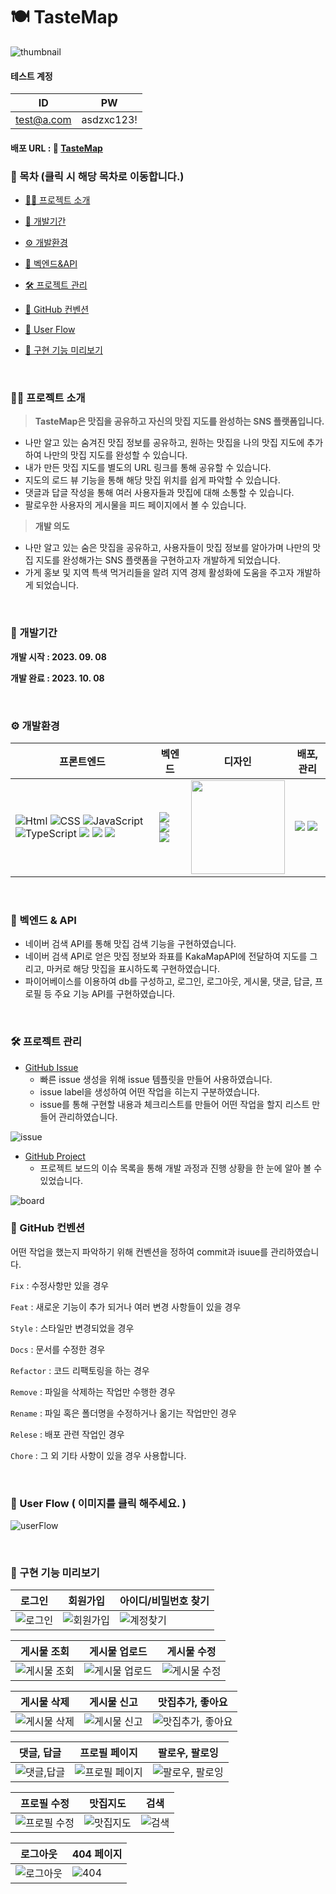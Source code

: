 # 🍽 TasteMap
![thumbnail](https://github.com/NamJongtae/TasteMap/assets/113427991/16745d53-453b-4e9b-b0f5-84a60f9b1d4a)
#### 테스트 계정
| ID         | PW     |
|------------|--------|
| test@a.com | asdzxc123! |

#### 배포 URL : 🍴 [TasteMap](https://tastemap.site)

### 📃 목차 (클릭 시 해당 목차로 이동합니다.)
- [🙋‍♂ 프로젝트 소개](#-프로젝트-소개)
  
- [📆 개발기간](#-개발기간)
  
- [⚙ 개발환경](#-개발환경)
  
- [🔩 벡엔드&API](#-벡엔드--api)
  
- [🛠 프로젝트 관리](#-프로젝트-관리)
  
- [📃 GitHub 컨벤션](#-github-컨벤션)

- [🚩 User Flow](#-user-flow--이미지를-클릭-해주세요-) 
  
- [👀 구현 기능 미리보기](#-구현-기능-미리보기)
  
<br>

### 🙋‍♂ 프로젝트 소개
> **TasteMap은 맛집을 공유하고 자신의 맛집 지도를 완성하는 SNS 플랫폼입니다.**
- 나만 알고 있는 숨겨진 맛집 정보를 공유하고, 원하는 맛집을 나의 맛집 지도에 추가하여 나만의 맛집 지도를 완성할 수 있습니다.
- 내가 만든 맛집 지도를 별도의 URL 링크를 통해 공유할 수 있습니다.
- 지도의 로드 뷰 기능을 통해 해당 맛집 위치를 쉽게 파악할 수 있습니다.
- 댓글과 답글 작성을 통해 여러 사용자들과 맛집에 대해 소통할 수 있습니다.
- 팔로우한 사용자의 게시물을 피드 페이지에서 볼 수 있습니다.

>**개발 의도**
- 나만 알고 있는 숨은 맛집을 공유하고, 사용자들이 맛집 정보를 알아가며 나만의 맛집 지도를 완성해가는 SNS 플랫폼을 구현하고자 개발하게 되었습니다.
- 가게 홍보 및 지역 특색 먹거리들을 알려 지역 경제 활성화에 도움을 주고자 개발하게 되었습니다.

<br>

### 📆 개발기간
**개발 시작 : 2023. 09. 08**

**개발 완료 : 2023. 10. 08**

<br>

### ⚙ 개발환경
|프론트엔드|벡엔드|디자인|배포, 관리|
|---|---|---|---|
|<img alt="Html" src ="https://img.shields.io/badge/HTML5-E34F26.svg?&style=for-the-badge&logo=HTML5&logoColor=white"/> <img alt="CSS" src ="https://img.shields.io/badge/CSS3-1572B6.svg?&style=for-the-badge&logo=CSS3&logoColor=white"/> <img alt="JavaScript" src ="https://img.shields.io/badge/JavaScript-F7DF1E.svg?&style=for-the-badge&logo=JavaScript&logoColor=black"/> <img alt="TypeScript" src ="https://img.shields.io/badge/TypeScript-3178C6.svg?&style=for-the-badge&logo=TypeScript&logoColor=white"/> <img src="https://img.shields.io/badge/react-61DAFB?style=for-the-badge&logo=react&logoColor=black"> <img src="https://img.shields.io/badge/styled-components-DB7093?style=for-the-badge&logo=styledcomponents&logoColor=pink"> <img src="https://img.shields.io/badge/redux-toolkit-764ABC?style=for-the-badge&logo=redux&logoColor=fff">|<img src ="https://img.shields.io/badge/naverSerachAPI-03C75A.svg?&style=for-the-badge&logo=naver&logoColor=white"/> <img src ="https://img.shields.io/badge/KakamapAPI-FFCD00.svg?&style=for-the-badge&logo=googlemaps&logoColor=black"/> <img src ="https://img.shields.io/badge/firebase-FFCA28.svg?&style=for-the-badge&logo=firebase&logoColor=black"/>|<img src="https://img.shields.io/badge/figma-F24E1E?style=for-the-badge&logo=figma&logoColor=white" width=150>|<img src="https://img.shields.io/badge/netlify-00C7B7?style=for-the-badge&logo=netlify&logoColor=white"> <img src="https://img.shields.io/badge/github-181717?style=for-the-badge&logo=github&logoColor=white">|
<br>

### 🔩 벡엔드 & API
- 네이버 검색 API를 통해 맛집 검색 기능을 구현하였습니다.
- 네이버 검색 API로 얻은 맛집 정보와 좌표를 KakaMapAPI에 전달하여 지도를 그리고, 마커로 해당 맛집을 표시하도록 구현하였습니다.
- 파이어베이스를 이용하여 db를 구성하고, 로그인, 로그아웃, 게시물, 댓글, 답글, 프로필 등 주요 기능 API를 구현하였습니다.

<br>

### 🛠 프로젝트 관리
- <a href="https://github.com/NamJongtae/TasteMap/issues?q=is%3Aissue+is%3Aclosed">GitHub Issue</a>
  - 빠른 issue 생성을 위해 issue 템플릿을 만들어 사용하였습니다.
  - issue label을 생성하여 어떤 작업을 히는지 구분하였습니다.
  - issue를 통해 구현할 내용과 체크리스트를 만들어 어떤 작업을 할지 리스트 만들어 관리하였습니다.
  
![issue](https://github.com/NamJongtae/TasteMap/assets/113427991/2064d7af-9224-47a2-ae65-f89854abb9b8)

- <a href="https://github.com/users/NamJongtae/projects/4">GitHub Project</a>
  - 프로젝트 보드의 이슈 목록을 통해 개발 과정과 진행 상황을 한 눈에 알아 볼 수 있었습니다.
  
![board](https://github.com/NamJongtae/TasteMap/assets/113427991/506be4b3-71d5-4a14-ab74-17811e071f64)

### 📃 GitHub 컨벤션
어떤 작업을 했는지 파악하기 위해 컨벤션을 정하여 commit과 isuue를 관리하였습니다.

`Fix` : 수정사항만 있을 경우

`Feat` : 새로운 기능이 추가 되거나 여러 변경 사항들이 있을 경우

`Style` : 스타일만 변경되었을 경우 

`Docs` : 문서를 수정한 경우

`Refactor` : 코드 리팩토링을 하는 경우

`Remove` : 파일을 삭제하는 작업만 수행한 경우

`Rename` : 파일 혹은 폴더명을 수정하거나 옮기는 작업만인 경우

`Relese` : 배포 관련 작업인 경우

`Chore` : 그 외 기타 사항이 있을 경우 사용합니다.

<br>

### 🚩 User Flow ( 이미지를 클릭 해주세요. )
![userFlow](https://github.com/NamJongtae/TasteMap/assets/113427991/cfebd74e-dd6d-45c6-9bee-56e6662d2380)

<br>

### 👀 구현 기능 미리보기
|로그인|회원가입|아이디/비밀번호 찾기|
|---|---|---|
|![로그인](https://github.com/NamJongtae/TasteMap/assets/113427991/9345a44f-4220-4c13-81f1-40c1b639d032)|![회원가입](https://github.com/NamJongtae/TasteMap/assets/113427991/e724a7e2-4332-4cb3-9301-2fa4698facfd)|![계정찾기](https://github.com/NamJongtae/TasteMap/assets/113427991/c6ca8fdc-b86d-4421-bac6-302ba839bfca)|

|게시물 조회|게시물 업로드|게시물 수정|
|:---:|:---:|:---:|
|![게시물 조회](https://github.com/NamJongtae/TasteMap/assets/113427991/27a7d40b-7cbe-4295-ba1e-f8c531b635bd)|![게시물 업로드](https://github.com/NamJongtae/TasteMap/assets/113427991/d5e7e011-ceeb-4b9d-a301-8d8fc25762c8)|![게시물 수정](https://github.com/NamJongtae/TasteMap/assets/113427991/8d95c2a6-a143-4714-b951-12a5d81f45be)|

|게시물 삭제|게시물 신고|맛집추가, 좋아요|
|---|---|---|
|![게시물 삭제](https://github.com/NamJongtae/TasteMap/assets/113427991/e7d2924f-807c-4615-823d-dca10776bbab)|![게시물 신고](https://github.com/NamJongtae/TasteMap/assets/113427991/2fb0cbd9-6dbc-4e55-b442-dc7bba5501ca)|![맛집추가, 좋아요](https://github.com/NamJongtae/TasteMap/assets/113427991/a402813c-0377-4fc1-a608-84b8280a1a8f)|

|댓글, 답글|프로필 페이지|팔로우, 팔로잉|
|---|---|---|
|![댓글,답글](https://github.com/NamJongtae/TasteMap/assets/113427991/5d2ae00d-4ace-42d8-ae88-2a1a31ae4cd9)|![프로필 페이지](https://github.com/NamJongtae/TasteMap/assets/113427991/a7b3e3aa-8701-49a4-b614-326b58def7d4)|![팔로우, 팔로잉](https://github.com/NamJongtae/TasteMap/assets/113427991/d8139b61-5f2c-4cff-89dc-ee03d8a22a0c)|
<div align="center">
  
|프로필 수정|맛집지도|검색|
|---|---|---|
|![프로필 수정](https://github.com/NamJongtae/TasteMap/assets/113427991/1f19f36f-e9c6-4245-9022-dbc085f0a1b8)|![맛집지도](https://github.com/NamJongtae/TasteMap/assets/113427991/eeb5b9ca-b58e-4a7d-8842-6560721d3353)|![검색](https://github.com/NamJongtae/TasteMap/assets/113427991/6df4a19e-21ff-4a27-ab96-5e93910a7d51)|

|로그아웃|404 페이지|
|---|---|
|![로그아웃](https://github.com/NamJongtae/TasteMap/assets/113427991/635b35e4-f1d0-4325-9f69-52fa4c3c02ce)|![404](https://github.com/NamJongtae/TasteMap/assets/113427991/830a1146-2967-4d80-8c4d-d0ed94503851)|

</div>
